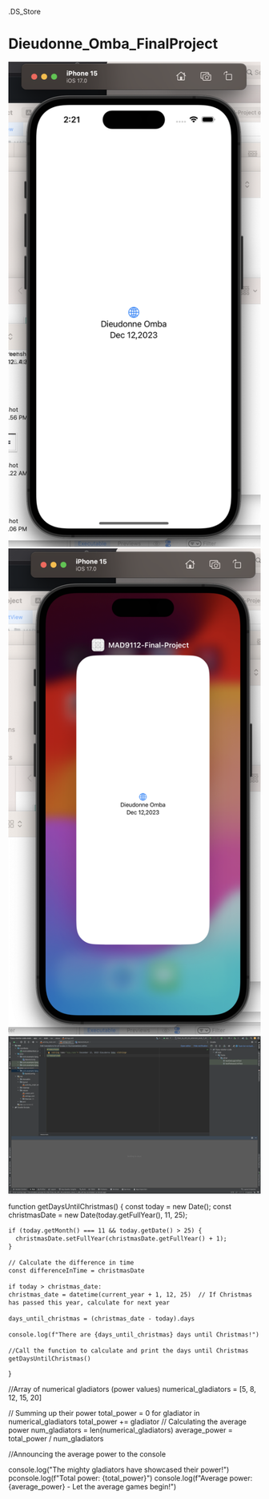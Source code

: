 .DS_Store

# Dieudonne_Omba_FinalProject

![Dieudonne Omba](./image/Screenshot%202023-12-12%20at%202.21.47%20PM.png)
![Dieudonne Omba](./image/Screenshot%202023-12-12%20at%202.22.27%20PM.png)
![Dieudonne Omba](./image/Screenshot%202023-12-12%20at%202.24.32%20PM.png)

function getDaysUntilChristmas() {
    const today = new Date();
    const christmasDate = new Date(today.getFullYear(), 11, 25); 
    
    
    if (today.getMonth() === 11 && today.getDate() > 25) {
      christmasDate.setFullYear(christmasDate.getFullYear() + 1);
    }
  
    // Calculate the difference in time
    const differenceInTime = christmasDate

    if today > christmas_date:
    christmas_date = datetime(current_year + 1, 12, 25)  // If Christmas has passed this year, calculate for next year

    days_until_christmas = (christmas_date - today).days

    console.log(f"There are {days_until_christmas} days until Christmas!")

    //Call the function to calculate and print the days until Christmas
    getDaysUntilChristmas()



}


//Array of numerical gladiators (power values)
 numerical_gladiators = [5, 8, 12, 15, 20]

// Summing up their power
total_power = 0
for gladiator in numerical_gladiators
total_power += gladiator
// Calculating the average power
num_gladiators = len(numerical_gladiators)
average_power = total_power / num_gladiators

//Announcing the average power to the console

console.log("The mighty gladiators have showcased their power!")
pconsole.log(f"Total power: {total_power}")
console.log(f"Average power: {average_power} - Let the average games begin!")